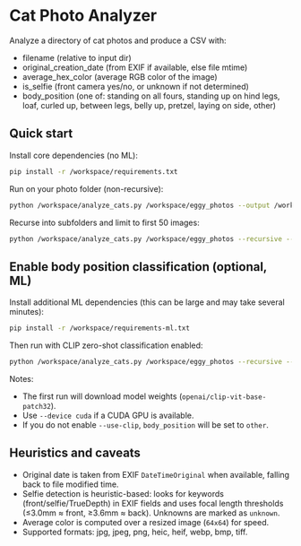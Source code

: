 # Cat Photo Analyzer

Analyze a directory of cat photos and produce a CSV with:

- filename (relative to input dir)
- original_creation_date (from EXIF if available, else file mtime)
- average_hex_color (average RGB color of the image)
- is_selfie (front camera yes/no, or unknown if not determined)
- body_position (one of: standing on all fours, standing up on hind legs, loaf, curled up, between legs, belly up, pretzel, laying on side, other)

## Quick start

Install core dependencies (no ML):

```bash
pip install -r /workspace/requirements.txt
```

Run on your photo folder (non-recursive):

```bash
python /workspace/analyze_cats.py /workspace/eggy_photos --output /workspace/cat_analysis.csv
```

Recurse into subfolders and limit to first 50 images:

```bash
python /workspace/analyze_cats.py /workspace/eggy_photos --recursive --limit 50 --output /workspace/cat_analysis.csv
```

## Enable body position classification (optional, ML)

Install additional ML dependencies (this can be large and may take several minutes):

```bash
pip install -r /workspace/requirements-ml.txt
```

Then run with CLIP zero-shot classification enabled:

```bash
python /workspace/analyze_cats.py /workspace/eggy_photos --recursive --use-clip --batch-size 8 --device cpu --output /workspace/cat_analysis.csv
```

Notes:
- The first run will download model weights (`openai/clip-vit-base-patch32`).
- Use `--device cuda` if a CUDA GPU is available.
- If you do not enable `--use-clip`, `body_position` will be set to `other`.

## Heuristics and caveats

- Original date is taken from EXIF `DateTimeOriginal` when available, falling back to file modified time.
- Selfie detection is heuristic-based: looks for keywords (front/selfie/TrueDepth) in EXIF fields and uses focal length thresholds (≤3.0mm ≈ front, ≥3.6mm ≈ back). Unknowns are marked as `unknown`.
- Average color is computed over a resized image (`64x64`) for speed.
- Supported formats: jpg, jpeg, png, heic, heif, webp, bmp, tiff.
